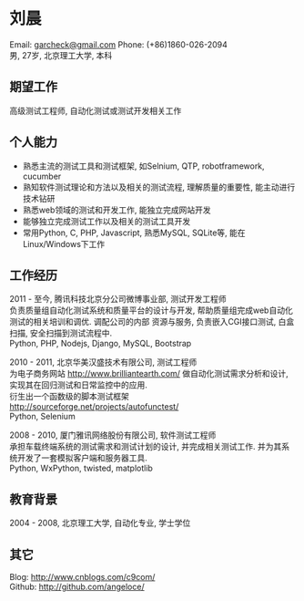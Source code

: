 # 刘晨
Email: garcheck@gmail.com   Phone: (+86)1860-026-2094    
男,  27岁,  北京理工大学, 本科

## 期望工作
高级测试工程师, 自动化测试或测试开发相关工作

## 个人能力
* 熟悉主流的测试工具和测试框架, 如Selnium, QTP, robotframework, cucumber
* 熟知软件测试理论和方法以及相关的测试流程, 理解质量的重要性, 能主动进行技术钻研
* 熟悉web领域的测试和开发工作, 能独立完成网站开发
* 能够独立完成测试工作以及相关的测试工具开发
* 常用Python, C, PHP, Javascript, 熟悉MySQL, SQLite等, 能在Linux/Windows下工作

## 工作经历
2011 - 至今, 腾讯科技北京分公司微博事业部, 测试开发工程师  
负责质量组自动化测试系统和质量平台的设计与开发, 帮助质量组完成web自动化测试的相关培训和调优. 调配公司的内部
资源与服务, 负责嵌入CGI接口测试, 白盒扫描, 安全扫描到测试流程中.  
Python, PHP, Nodejs, Django, MySQL, Bootstrap

2010 - 2011, 北京华美汉盛技术有限公司, 测试工程师  
为电子商务网站 http://www.brilliantearth.com/ 做自动化测试需求分析和设计, 实现其在回归测试和日常监控中的应用.    
衍生出一个函数级的脚本测试框架 http://sourceforge.net/projects/autofunctest/    
Python, Selenium

2008 - 2010, 厦门雅讯网络股份有限公司, 软件测试工程师  
承担车载终端系统的测试需求和测试计划的设计, 并完成相关测试工作. 并为其系统开发了一套模拟客户端和服务器工具.   
Python, WxPython, twisted, matplotlib  

## 教育背景
2004 - 2008, 北京理工大学, 自动化专业, 学士学位

## 其它
Blog: http://www.cnblogs.com/c9com/  
Github: http://github.com/angeloce/  

